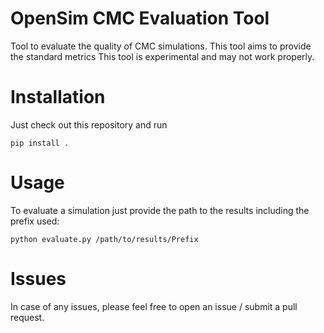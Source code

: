 # OpenSim CMC Evaluation Tool 

Tool to evaluate the quality of CMC simulations. This tool aims to provide the standard metrics  This tool is experimental and may not work properly.

# Installation

Just check out this repository and run

`pip install .`

# Usage

To evaluate a simulation just provide the path to the results including the prefix used:

`python evaluate.py /path/to/results/Prefix`

# Issues

In case of any issues, please feel free to open an issue / submit a pull request.